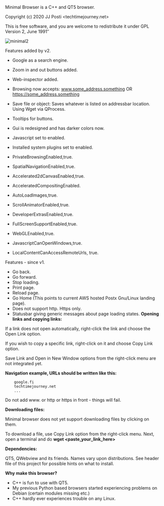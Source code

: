Minimal Browser is a C++ and QT5 browser.

Copyright (c) 2020 JJ Posti <techtimejourney.net>

This is free software, and you are welcome to redistribute it under GPL Version 2, June 1991″

![minimal2](https://user-images.githubusercontent.com/29865797/72383214-aa5fa780-3723-11ea-8124-98cd12362701.jpg)

Features added by v2.


 - Google as a search engine.
 - Zoom in and out buttons added.
 - Web-inspector added.
 - Browsing now accepts: www.some_address.something OR https://some_address.something 
 - Save file or object: Saves whatever is listed on addressbar location. Using Wget via QProcess.
 - Tooltips for buttons.
 - Gui is redesigned and has darker colors now.
 
 - Javascript set to enabled.
 - Installed system plugins set to enabled.
 - PrivateBrowsingEnabled,true.
 - SpatialNavigationEnabled,true.
 - Accelerated2dCanvasEnabled,true.
 - AcceleratedCompositingEnabled.
 - AutoLoadImages,true.
 - ScrollAnimatorEnabled,true.
 - DeveloperExtrasEnabled,true.
 - FullScreenSupportEnabled,true.
 - WebGLEnabled,true.
 - JavascriptCanOpenWindows,true.
 - LocalContentCanAccessRemoteUrls, true.


Features - since v1.

- Go back. 
- Go forward.
- Stop loading.
- Print page.
- Reload page.
- Go Home (This points to current AWS hosted Postx Gnu/Linux landing page).
- Does not support http. Https only.
- Statusbar giving generic messages about page loading states.
<b>Opening links and copying links:</b>


If a link does not open automatically, right-click the link and choose the Open Link option.

If you wish to copy a specific link, right-click on it and choose Copy Link option.


Save Link and Open in New Window options from the right-click menu are not integrated yet.


<b>Navigation example, URLs should be written like this:</b>


		google.fi
		techtimejourney.net
		...
		
Do not add www. or http or https in front - things will fail.		

		
<b>Downloading files:</b>


Minimal browser does not yet support downloading files by clicking on them.

To download a file, use Copy Link option from the right-click menu. Next, open a terminal and do <b>wget <paste_your_link_here></b>


<b>Dependencies:</b> 


QT5, QWebview and its friends. Names vary upon distributions. See header file of this project for possible hints on what to install.


<b>Why make this browser?</b>


- C++ is fun to use with QT5.
- My previous Python based browsers started experiencing problems on Debian (certain modules missing etc.) 
- C++ hardly ever experiences trouble on any Linux.
